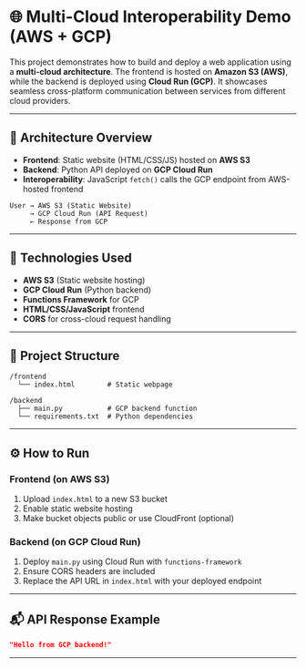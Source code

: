 # 🌐 Multi-Cloud Interoperability Demo (AWS + GCP)

This project demonstrates how to build and deploy a web application using a **multi-cloud architecture**. The frontend is hosted on **Amazon S3 (AWS)**, while the backend is deployed using **Cloud Run (GCP)**. It showcases seamless cross-platform communication between services from different cloud providers.

---

## 🚀 Architecture Overview

- **Frontend**: Static website (HTML/CSS/JS) hosted on **AWS S3**
- **Backend**: Python API deployed on **GCP Cloud Run**
- **Interoperability**: JavaScript `fetch()` calls the GCP endpoint from AWS-hosted frontend

```
User → AWS S3 (Static Website)
     → GCP Cloud Run (API Request)
     ← Response from GCP
```

---

## 🧱 Technologies Used

- **AWS S3** (Static website hosting)
- **GCP Cloud Run** (Python backend)
- **Functions Framework** for GCP
- **HTML/CSS/JavaScript** frontend
- **CORS** for cross-cloud request handling

---

## 📂 Project Structure

```
/frontend
  └── index.html        # Static webpage

/backend
  ├── main.py           # GCP backend function
  └── requirements.txt  # Python dependencies
```

---

## ⚙️ How to Run

### Frontend (on AWS S3)
1. Upload `index.html` to a new S3 bucket
2. Enable static website hosting
3. Make bucket objects public or use CloudFront (optional)

### Backend (on GCP Cloud Run)
1. Deploy `main.py` using Cloud Run with `functions-framework`
2. Ensure CORS headers are included
3. Replace the API URL in `index.html` with your deployed endpoint

---

## 📬 API Response Example

```json
"Hello from GCP backend!"
```

---


